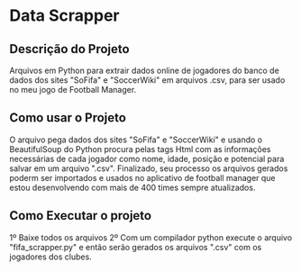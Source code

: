 # Data Scrapper

## Descrição do Projeto 

 Arquivos em Python para extrair dados online de jogadores do banco de dados dos sites "SoFifa" e "SoccerWiki" em arquivos .csv, para ser usado no meu jogo de Football Manager.

## Como usar o Projeto

 O arquivo pega dados dos sites "SoFifa" e "SoccerWiki" e usando o BeautifulSoup do Python procura pelas tags Html com as informações necessárias de cada jogador como nome, idade, posição e potencial para salvar em um arquivo ".csv". Finalizado, seu processo os arquivos gerados poderm ser importados e usados no aplicativo de football manager que estou desenvolvendo com mais de 400 times sempre atualizados.

## Como Executar o projeto

 1º Baixe todos os arquivos
 2º Com um compilador python execute o arquivo "fifa_scrapper.py" e então serão gerados os arquivos ".csv" com os jogadores dos clubes.
